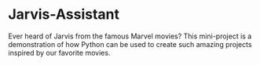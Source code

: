 # Jarvis-Assistant
Ever heard of Jarvis from the famous Marvel movies?  This mini-project is a demonstration of how Python can be used to create such amazing projects inspired by our favorite movies.
